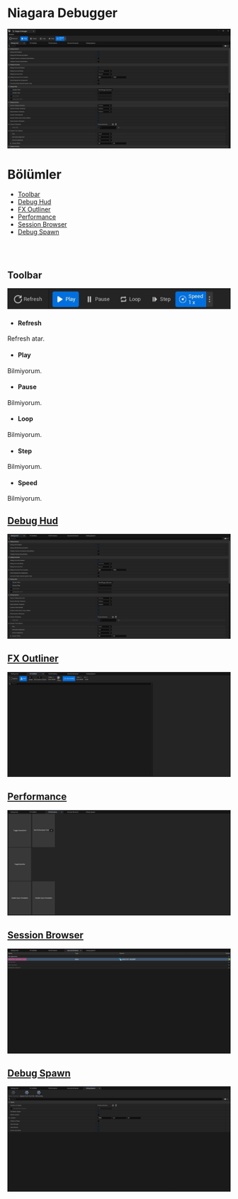 # Niagara Debugger
<img src="../../../Dosyalar/Niagara_Editor_Niagara_Debugger.jpg">



# Bölümler

* [Toolbar](#toolbar)
* [Debug Hud](#debug-hud)
* [FX Outliner](#fx-outliner)
* [Performance](#performance)
* [Session Browser](#session-browser)
* [Debug Spawn](#debug-spawn)



<br>
<br>


## Toolbar

<img src="../../../Dosyalar/Niagara_Editor_Niagara_Debugger_Toolbar.jpg">


* #### Refresh
Refresh atar.

* #### Play
Bilmiyorum.

* #### Pause
Bilmiyorum.

* #### Loop
Bilmiyorum.

* #### Step
Bilmiyorum.

* #### Speed
Bilmiyorum.




## [Debug Hud](Debug%20Hud)
<img src="../../../Dosyalar/Niagara_Editor_Niagara_Debugger_Debug_Hud.jpg">

## [FX Outliner](FX%20Outliner)
<img src="../../../Dosyalar/Niagara_Editor_Niagara_Debugger_FX_Outliner.jpg">

## [Performance](Performance)
<img src="../../../Dosyalar/Niagara_Editor_Niagara_Debugger_Performance.jpg">

## [Session Browser](Session%20Browser)
<img src="../../../Dosyalar/Niagara_Editor_Niagara_Debugger_Session_Browser.jpg">

## [Debug Spawn](Debug%20Spawn)
<img src="../../../Dosyalar/Niagara_Editor_Niagara_Debugger_Debug_Spawn.jpg">




